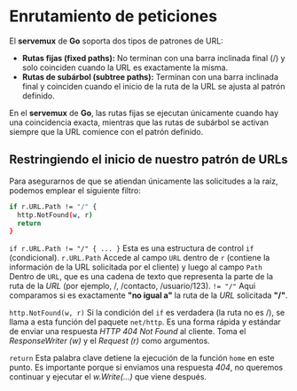 # Enrutamiento de peticiones

El **servemux** de **Go** soporta dos tipos de patrones de URL:  
- **Rutas fijas (fixed paths):** No terminan con una barra inclinada final (/) y solo coinciden cuando la URL es exactamente la misma.  
- **Rutas de subárbol (subtree paths):** Terminan con una barra inclinada final y coinciden cuando el inicio de la ruta de la URL se ajusta al patrón definido.

En el **servemux** de **Go**, las rutas fijas se ejecutan únicamente cuando hay una coincidencia exacta, mientras que las rutas de subárbol se activan siempre que la URL comience con el patrón definido.

## Restringiendo el inicio de nuestro patrón de URLs

Para asegurarnos de que se atiendan únicamente las solicitudes a la raíz, podemos emplear el siguiente filtro:

````bash
if r.URL.Path != "/" {
  http.NotFound(w, r)
  return
}
````
```if r.URL.Path != "/" { ... }``` Esta es una estructura de control ```if``` (condicional). ```r.URL.Path``` Accede al campo ```URL``` dentro de ```r``` (contiene la información de la URL solicitada por el cliente) y luego al campo ```Path``` Dentro de ```URL```, que es una cadena de texto que representa la parte de la ruta de la *URL* (por ejemplo, /, /contacto, /usuario/123). ```!= "/"``` Aqui comparamos si es exactamente **"no igual a"** la ruta de la *URL* solicitada **"/"**.

```http.NotFound(w, r)``` Si la condición del ```if``` es verdadera (la ruta no es /), se llama a esta función del paquete ```net/http```. Es una forma rápida y estándar de enviar una respuesta *HTTP 404 Not Found* al cliente. Toma el *ResponseWriter (w)* y el *Request (r)* como argumentos.

```return``` Esta palabra clave detiene la ejecución de la función ```home``` en este punto. Es importante porque si enviamos una respuesta *404*, no queremos continuar y ejecutar el *w.Write(...)* que viene después.
